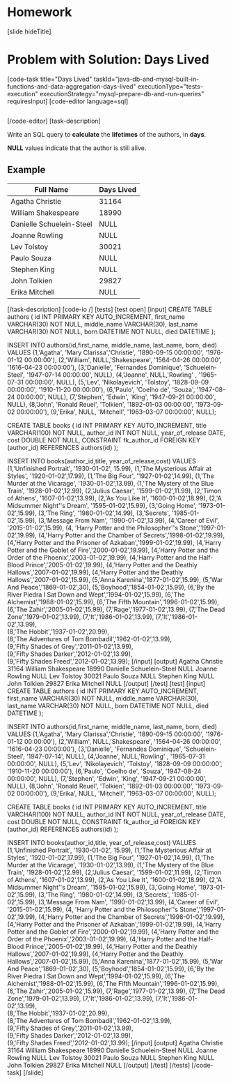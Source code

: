 # Homework

[slide hideTitle]

# Problem with Solution: Days Lived
[code-task title="Days Lived" taskId="java-db-and-mysql-built-in-functions-and-data-aggregation-days-lived" executionType="tests-execution" executionStrategy="mysql-prepare-db-and-run-queries" requiresInput]
[code-editor language=sql]
```

```
[/code-editor]
[task-description]

Write an SQL query to **calculate** the **lifetimes** of the authors, in **days**. 

**NULL** values indicate that the author is still alive.  

## Example

| Full Name | Days Lived |
| --- | --- |
| Agatha Christie | 31164 |
| William Shakespeare | 18990 |
| Danielle Schuelein-Steel | NULL |
| Joanne Rowling | NULL |
| Lev Tolstoy | 30021 |
| Paulo Souza | NULL |
| Stephen King | NULL |
| John Tolkien | 29827 |
| Erika Mitchell | NULL |

[/task-description]
[code-io /]
[tests]
[test open]
[input]
CREATE TABLE authors (
	id INT PRIMARY KEY AUTO_INCREMENT,
	first_name VARCHAR(30) NOT NULL,
	middle_name VARCHAR(30),
	last_name VARCHAR(30) NOT NULL,
	born DATETIME NOT NULL,
	died DATETIME
);

INSERT INTO authors(id,first_name, middle_name, last_name, born, died) VALUES
	(1,'Agatha', 'Mary Clarissa','Christie', '1890-09-15 00:00:00', '1976-01-12 00:00:00'),
	(2,'William', NULL,'Shakespeare', '1564-04-26 00:00:00', '1616-04-23 00:00:00'),
	(3,'Danielle', 'Fernandes Dominique', 'Schuelein-Steel', '1947-07-14 00:00:00', NULL),
	(4,'Joanne', NULL,'Rowling' , '1965-07-31 00:00:00', NULL),
	(5,'Lev', 'Nikolayevich', 'Tolstoy', '1828-09-09 00:00:00', '1910-11-20 00:00:00'),
	(6,'Paulo', 'Coelho de', 'Souza', '1947-08-24 00:00:00', NULL),
	(7,'Stephen', 'Edwin', 'King', '1947-09-21 00:00:00', NULL),
	(8,'John', 'Ronald Reuel', 'Tolkien', '1892-01-03 00:00:00', '1973-09-02 00:00:00'),
	(9,'Erika', NULL, 'Mitchell', '1963-03-07 00:00:00', NULL);
	
CREATE TABLE books (
	id INT PRIMARY KEY AUTO_INCREMENT,
	title VARCHAR(100) NOT NULL,
	author_id INT NOT NULL,
	year_of_release DATE,
	cost DOUBLE NOT NULL,
	CONSTRAINT fk_author_id FOREIGN KEY (author_id) REFERENCES authors(id)
);

INSERT INTO books(author_id,title, year_of_release,cost) VALUES
	(1,'Unfinished Portrait', '1930-01-02', 15.99),
	(1,'The Mysterious Affair at Styles', '1920-01-02',17.99),
	(1,'The Big Four', '1927-01-02',14.99),
	(1,'The Murder at the Vicarage', '1930-01-02',13.99),
	(1,'The Mystery of the Blue Train', '1928-01-02',12.99),
	(2,'Julius Caesar', '1599-01-02',11.99),
	(2,'Timon of Athens', '1607-01-02',13.99),
	(2,'As You Like It', '1600-01-02',18.99),
	(2,'A Midsummer Night''s Dream', '1595-01-02',15.99),
	(3,'Going Home', '1973-01-02',15.99),
	(3,'The Ring', '1980-01-02',14.99),
	(3,'Secrets', '1985-01-02',15.99),
	(3,'Message From Nam', '1990-01-02',13.99),
	(4,'Career of Evil', '2015-01-02',15.99),
	(4, 'Harry Potter and the Philosopher''s Stone','1997-01-02',19.99),
	(4,'Harry Potter and the Chamber of Secrets','1998-01-02',19.99),
	(4,'Harry Potter and the Prisoner of Azkaban','1999-01-02',19.99),
	(4,'Harry Potter and the Goblet of Fire','2000-01-02',19.99),
	(4,'Harry Potter and the Order of the Phoenix','2003-01-02',19.99),
	(4,'Harry Potter and the Half-Blood Prince','2005-01-02',19.99),
	(4,'Harry Potter and the Deathly Hallows','2007-01-02',19.99),
	(4,'Harry Potter and the Deathly Hallows','2007-01-02',15.99),
	(5,'Anna Karenina','1877-01-02',15.99),
	(5,'War And Peace','1869-01-02',30),
	(5,'Boyhood','1854-01-02',15.99),
	(6,'By the River Piedra I Sat Down and Wept','1994-01-02',15.99),
	(6,'The Alchemist','1988-01-02',15.99),
	(6,'The Fifth Mountain','1996-01-02',15.99),
	(6,'The Zahir','2005-01-02',15.99),
	(7,'Rage','1977-01-02',13.99),
	(7,'The Dead Zone','1979-01-02',13.99),
	(7,'It','1986-01-02',13.99),
	(7,'It','1986-01-02',13.99),	
	(8,'The Hobbit','1937-01-02',20.99),	
	(8,'The Adventures of Tom Bombadil','1962-01-02',13.99),	
	(9,'Fifty Shades of Grey','2011-01-02',13.99),	
	(9,'Fifty Shades Darker','2012-01-02',13.99),	
	(9,'Fifty Shades Freed','2012-01-02',13.99);
[/input]
[output]
Agatha Christie
31164
William Shakespeare
18990
Danielle Schuelein\-Steel
NULL
Joanne Rowling
NULL
Lev Tolstoy
30021
Paulo Souza
NULL
Stephen King
NULL
John Tolkien
29827
Erika Mitchell
NULL
[/output]
[/test]
[test]
[input]
CREATE TABLE authors (
	id INT PRIMARY KEY AUTO_INCREMENT,
	first_name VARCHAR(30) NOT NULL,
	middle_name VARCHAR(30),
	last_name VARCHAR(30) NOT NULL,
	born DATETIME NOT NULL,
	died DATETIME
);

INSERT INTO authors(id,first_name, middle_name, last_name, born, died) VALUES
	(1,'Agatha', 'Mary Clarissa','Christie', '1890-09-15 00:00:00', '1976-01-12 00:00:00'),
	(2,'William', NULL,'Shakespeare', '1564-04-26 00:00:00', '1616-04-23 00:00:00'),
	(3,'Danielle', 'Fernandes Dominique', 'Schuelein-Steel', '1947-07-14', NULL),
	(4,'Joanne', NULL,'Rowling' , '1965-07-31 00:00:00', NULL),
	(5,'Lev', 'Nikolayevich', 'Tolstoy', '1828-09-09 00:00:00', '1910-11-20 00:00:00'),
	(6,'Paulo', 'Coelho de', 'Souza', '1947-08-24 00:00:00', NULL),
	(7,'Stephen', 'Edwin', 'King', '1947-09-21 00:00:00', NULL),
	(8,'John', 'Ronald Reuel', 'Tolkien', '1892-01-03 00:00:00', '1973-09-02 00:00:00'),
	(9,'Erika', NULL, 'Mitchell', '1963-03-07 00:00:00', NULL);
	
CREATE TABLE books (
	id INT PRIMARY KEY AUTO_INCREMENT,
	title VARCHAR(100) NOT NULL,
	author_id INT NOT NULL,
	year_of_release DATE,
	cost DOUBLE NOT NULL,
	CONSTRAINT fk_author_id FOREIGN KEY (author_id) REFERENCES authors(id)
);

INSERT INTO books(author_id,title, year_of_release,cost) VALUES
	(1,'Unfinished Portrait', '1930-01-02', 15.99),
	(1,'The Mysterious Affair at Styles', '1920-01-02',17.99),
	(1,'The Big Four', '1927-01-02',14.99),
	(1,'The Murder at the Vicarage', '1930-01-02',13.99),
	(1,'The Mystery of the Blue Train', '1928-01-02',12.99),
	(2,'Julius Caesar', '1599-01-02',11.99),
	(2,'Timon of Athens', '1607-01-02',13.99),
	(2,'As You Like It', '1600-01-02',18.99),
	(2,'A Midsummer Night''s Dream', '1595-01-02',15.99),
	(3,'Going Home', '1973-01-02',15.99),
	(3,'The Ring', '1980-01-02',14.99),
	(3,'Secrets', '1985-01-02',15.99),
	(3,'Message From Nam', '1990-01-02',13.99),
	(4,'Career of Evil', '2015-01-02',15.99),
	(4, 'Harry Potter and the Philosopher''s Stone','1997-01-02',19.99),
	(4,'Harry Potter and the Chamber of Secrets','1998-01-02',19.99),
	(4,'Harry Potter and the Prisoner of Azkaban','1999-01-02',19.99),
	(4,'Harry Potter and the Goblet of Fire','2000-01-02',19.99),
	(4,'Harry Potter and the Order of the Phoenix','2003-01-02',19.99),
	(4,'Harry Potter and the Half-Blood Prince','2005-01-02',19.99),
	(4,'Harry Potter and the Deathly Hallows','2007-01-02',19.99),
	(4,'Harry Potter and the Deathly Hallows','2007-01-02',15.99),
	(5,'Anna Karenina','1877-01-02',15.99),
	(5,'War And Peace','1869-01-02',30),
	(5,'Boyhood','1854-01-02',15.99),
	(6,'By the River Piedra I Sat Down and Wept','1994-01-02',15.99),
	(6,'The Alchemist','1988-01-02',15.99),
	(6,'The Fifth Mountain','1996-01-02',15.99),
	(6,'The Zahir','2005-01-02',15.99),
	(7,'Rage','1977-01-02',13.99),
	(7,'The Dead Zone','1979-01-02',13.99),
	(7,'It','1986-01-02',13.99),
	(7,'It','1986-01-02',13.99),	
	(8,'The Hobbit','1937-01-02',20.99),	
	(8,'The Adventures of Tom Bombadil','1962-01-02',13.99),	
	(9,'Fifty Shades of Grey','2011-01-02',13.99),	
	(9,'Fifty Shades Darker','2012-01-02',13.99),	
	(9,'Fifty Shades Freed','2012-01-02',13.99);
[/input]
[output]
Agatha Christie
31164
William Shakespeare
18990
Danielle Schuelein\-Steel
NULL
Joanne Rowling
NULL
Lev Tolstoy
30021
Paulo Souza
NULL
Stephen King
NULL
John Tolkien
29827
Erika Mitchell
NULL
[/output]
[/test]
[/tests]
[/code-task]
[/slide]
